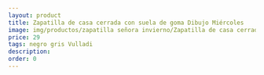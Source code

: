 ```yaml
---
layout: product
title: Zapatilla de casa cerrada con suela de goma Dibujo Miércoles
image: img/productos/zapatilla señora invierno/Zapatilla de casa cerrada con suela de goma Dibujo Miércoles=29=negro gris Vulladi.webp
price: 29
tags: negro gris Vulladi
description: 
order: 0
---
```


